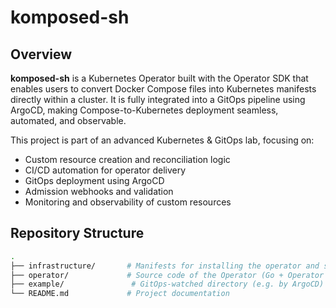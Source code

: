 # komposed-sh

## Overview

**komposed-sh** is a Kubernetes Operator built with the Operator SDK that enables users to convert Docker Compose files into Kubernetes manifests directly within a cluster. It is fully integrated into a GitOps pipeline using ArgoCD, making Compose-to-Kubernetes deployment seamless, automated, and observable.

This project is part of an advanced Kubernetes & GitOps lab, focusing on:

- Custom resource creation and reconciliation logic
- CI/CD automation for operator delivery
- GitOps deployment using ArgoCD
- Admission webhooks and validation
- Monitoring and observability of custom resources

## Repository Structure

```bash
.
├── infrastructure/       # Manifests for installing the operator and setting up the cluster
├── operator/             # Source code of the Operator (Go + Operator SDK)
├── example/               # GitOps-watched directory (e.g. by ArgoCD) containing KomposeManifest resources
└── README.md             # Project documentation
```
